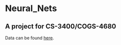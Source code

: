 # Neural_Nets
## A project for CS-3400/COGS-4680

Data can be found [here](https://aeronet.gsfc.nasa.gov/cgi-bin/webtool_aod_v3).
